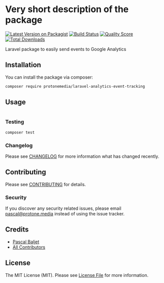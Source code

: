 # Very short description of the package

[![Latest Version on Packagist](https://img.shields.io/packagist/v/pascalbaljetmedia/laravel-analytics-event-tracking.svg?style=flat-square)](https://packagist.org/packages/pascalbaljetmedia/laravel-analytics-event-tracking)
[![Build Status](https://img.shields.io/travis/pascalbaljetmedia/laravel-analytics-event-tracking/master.svg?style=flat-square)](https://travis-ci.org/pascalbaljetmedia/laravel-analytics-event-tracking)
[![Quality Score](https://img.shields.io/scrutinizer/g/pascalbaljetmedia/laravel-analytics-event-tracking.svg?style=flat-square)](https://scrutinizer-ci.com/g/pascalbaljetmedia/laravel-analytics-event-tracking)
[![Total Downloads](https://img.shields.io/packagist/dt/pascalbaljetmedia/laravel-analytics-event-tracking.svg?style=flat-square)](https://packagist.org/packages/pascalbaljetmedia/laravel-analytics-event-tracking)

Laravel package to easily send events to Google Analytics

## Installation

You can install the package via composer:

```bash
composer require protonemedia/laravel-analytics-event-tracking
```

## Usage

``` php

```

### Testing

``` bash
composer test
```

### Changelog

Please see [CHANGELOG](CHANGELOG.md) for more information what has changed recently.

## Contributing

Please see [CONTRIBUTING](CONTRIBUTING.md) for details.

### Security

If you discover any security related issues, please email pascal@protone.media instead of using the issue tracker.

## Credits

- [Pascal Baljet](https://github.com/pascalbaljetmedia)
- [All Contributors](../../contributors)

## License

The MIT License (MIT). Please see [License File](LICENSE.md) for more information.
